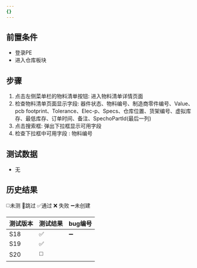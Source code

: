 ```yaml
---
{}
---
```


 
## 前置条件

- 登录PE
- 进入仓库板块

## 步骤

1.  点击左侧菜单栏的物料清单按钮: 进入物料清单详情页面
2. 检查物料清单页面显示字段: 器件状态、物料编号、制造商零件编号、Value、pcb footprint、Tolerance、Elec-p、Specs、仓库位置、货架编号、虚拟库存、最低库存、订单时间、备注、SpechoPartId(最后一列)
3. 点击搜索框: 弹出下拉框显示可用字段
4. 检查下拉框中可用字段 : 物料编号
 
## 测试数据

- 无

## 历史结果
 ◻️未测    🚫跳过     ✅通过    ❌ 失败    ➖未创建
 
| 测试版本 | 测试结果 | bug编号 |
| ---- | ---- | ---- |
| S18 | ✅ | ➖ |
| S19 | ✅ |  |
| S20 | ◻️ |  |

